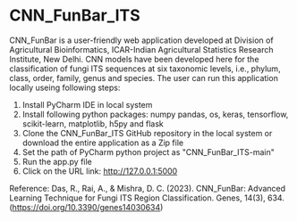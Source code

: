# CNN_FunBar_ITS
CNN_FunBar is a user-friendly web application developed at Division of Agricultural Bioinformatics, ICAR-Indian Agricultural Statistics Research Institute, New Delhi. CNN models have been developed here for the classification of fungi ITS sequences at six taxonomic levels, i.e., phylum, class, order, family, genus and species. The user can run this application locally useing following steps:
1. Install PyCharm IDE in local system
2. Install following python packages: 
   numpy
pandas, os, keras, tensorflow, scikit-learn, matplotlib, h5py and flask
3. Clone the CNN_FunBar_ITS GitHub repository in the local system or download the entire application as a Zip file
4. Set the path of PyCharm python project as "CNN_FunBar_ITS-main"
5. Run the app.py file 
6. Click on the URL link: http://127.0.0.1:5000 

Reference: Das, R., Rai, A., & Mishra, D. C. (2023). CNN_FunBar: Advanced Learning Technique for Fungi ITS Region Classification. Genes, 14(3), 634. (https://doi.org/10.3390/genes14030634)
